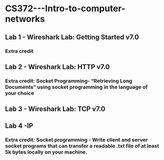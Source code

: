 # CS372---Intro-to-computer-networks

## Lab 1 - Wireshark Lab: Getting Started v7.0
### Extra credit

## Lab 2 - Wireshark Lab: HTTP v7.0
### Extra credit: Socket Programming- “Retrieving Long Documents” using socket programming in the language of your choice

## Lab 3 - Wireshark Lab: TCP v7.0

## Lab 4 -IP
### Extra credit: Socket programming - Write client and server socket programs that can transfer a readable .txt file of at least 5k bytes locally on your machine.
